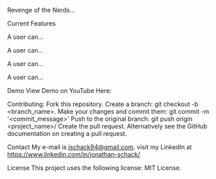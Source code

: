 Revenge of the Nerds...



Current Features<p>
A user can...<p>
A user can...<p>
A user can...<p>
A user can...<p>

Demo
View Demo on YouTube Here:

Contributing:
Fork this repository.
Create a branch: git checkout -b <branch_name>.
Make your changes and commit them: git commit -m '<commit_message>'
Push to the original branch: git push origin <project_name>/<location>
Create the pull request.
Alternatively see the GitHub documentation on creating a pull request.

Contact
My e-mail is jschack94@gmail.com. visit my LinkedIn at https://www.linkedin.com/in/jonathan-schack/

License
This project uses the following license: MIT License.
